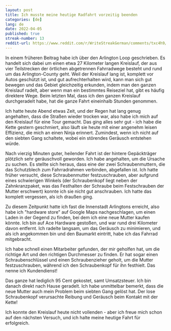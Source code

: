 ```yaml
---
layout: post
title: Ich musste meine heutige Radfahrt vorzeitig beenden
categories: [de]
lang: de
date: 2022-04-05
published: true
streak-number: 13
reddit-url: https://www.reddit.com/r/WriteStreakGerman/comments/txc4h9/streak_13_ich_musste_meine_heutige_radfahrt/
---
```

In einem früheren Beitrag habe ich über den Arlington Loop geschrieben. Es handelt sich dabei um einen etwa 27 Kilometer langen Kreislauf, der aus vier Teilstrecken der örtlichen abgetrennen Fahrradwege besteht und rund um das Arlington-County geht. Weil der Kreislauf lang ist, komplett vor Autos geschützt ist, und gut aufrechterhalten wird, kann man sich gut bewegen und das Gebiet gleichzeitig erkunden, indem man den ganzen Kreislauf radelt, aber wenn man ein bestimmtes Reiseziel hat, gibt es häufig direktere Wege. Beim letzten Mal, dass ich den ganzen Kreislauf durchgeradelt habe, hat die ganze Fahrt eineinhalb Stunden genommen.

Ich hatte heute Abend etwas Zeit, und der Regen hat lang genug angehalten, dass die Straßen wieder trocken war, also habe ich mich auf den Kreislauf für eine Tour gemacht. Das ging alles sehr gut - ich habe die Kette gestern geschmiert, also läuft sie heute mit einer angenehm leisen Effizienz, die mich an einen Ninja erinnert. Zumindest, wenn ich nicht auf den siebten Gang schaltete, wobei ein störendes Geräusch entstehen würde.

Nach vierzig Minuten guter, heilender Fahrt ist der hintere Gepäckträger plötzlich sehr geräuschvoll geworden. Ich habe angehalten, um die Ursache zu suchen. Es stellte sich heraus, dass eine der zwei Schraubenmuttern, die das Schutzblech zum Fahrradrahmen verbinden, abgefallen ist. Ich hatte früher versucht, diese Schraubenmutter festzuschrauben, aber aufgrund eines schwierigen Winkels (der Schraubenkopf liegt neben der Zahnkranzpaket, was das Festhalten der Schraube beim Festschrauben der Mutter erschwert) konnte ich sie nicht gut anschrauben. Ich hatte das komplett vergessen, als ich draußen ging.

Zu diesem Zeitpunkt hatte ich fast die Innenstadt Arlingtons erreicht, also habe ich "hardware store" auf Google Maps nachgeschlagen, um einen Laden in der Gegend zu finden, bei dem ich eine neue Mutter kaufen könnte. Ich bin auf Ace Hardware gestoßen, und war rund drei Kilometer davon entfernt. Ich radelte langsam, um das Geräusch zu minimieren, und als ich angekommen bin und den Baumarkt eintritt, habe ich das Fahrrad mitgebracht.

Ich habe schnell einen Mitarbeiter gefunden, der mir geholfen hat, um die richtige Art und den richtigen Durchmesser zu finden. Er hat sogar einen Schraubenschlüssel und einen Schraubenzieher geholt, um die Mutter festzuschrauben, während ich den Schraubenkopf für ihn festhielt. Das nenne ich Kundendienst!

Das ganze hat lediglich 95 Cent gekostet, samt Umsatzsteuer. Ich bin danach direkt nach Hause geradelt. Ich habe unmittelbar bemerkt, dass die neue Mutter auch mein Problem beim siebten Gang gelöst hat. Der lose Schraubenkopf verursachte Reibung und Geräusch beim Kontakt mit der Kette!

Ich konnte den Kreislauf heute nicht vollenden - aber ich freue mich schon auf den nächsten Versuch, und ich halte meine heutige Fahrt für erfolgreich.
